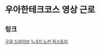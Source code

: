 # 우아한테크코스 영상 근로


## 링크
[구글 드라이브](https://drive.google.com/drive/folders/1nLIKN0Es1l1cZ0L7lSWar-K8eta0Lnln?usp=sharing)
[1~3기 노션 히스토리](https://makerjun.notion.site/7ae1a1572ca84865bec0ab5361466dd0)
